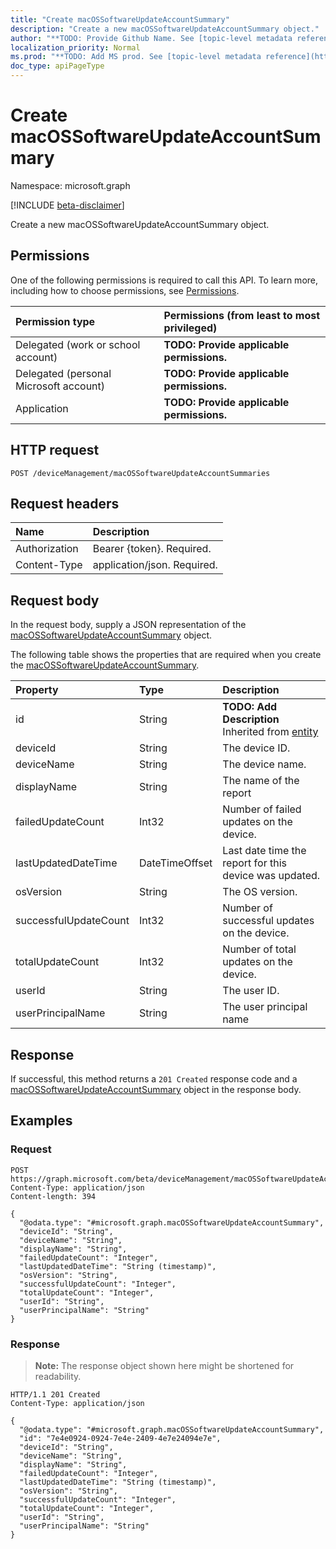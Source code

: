 ```yaml
---
title: "Create macOSSoftwareUpdateAccountSummary"
description: "Create a new macOSSoftwareUpdateAccountSummary object."
author: "**TODO: Provide Github Name. See [topic-level metadata reference](https://msgo.azurewebsites.net/add/document/guidelines/metadata.html#topic-level-metadata)**"
localization_priority: Normal
ms.prod: "**TODO: Add MS prod. See [topic-level metadata reference](https://msgo.azurewebsites.net/add/document/guidelines/metadata.html#topic-level-metadata)**"
doc_type: apiPageType
---
```


# Create macOSSoftwareUpdateAccountSummary
Namespace: microsoft.graph

[!INCLUDE [beta-disclaimer](../../includes/beta-disclaimer.md)]

Create a new macOSSoftwareUpdateAccountSummary object.

## Permissions
One of the following permissions is required to call this API. To learn more, including how to choose permissions, see [Permissions](/graph/permissions-reference).

|Permission type|Permissions (from least to most privileged)|
|:---|:---|
|Delegated (work or school account)|**TODO: Provide applicable permissions.**|
|Delegated (personal Microsoft account)|**TODO: Provide applicable permissions.**|
|Application|**TODO: Provide applicable permissions.**|

## HTTP request

<!-- {
  "blockType": "ignored"
}
-->
``` http
POST /deviceManagement/macOSSoftwareUpdateAccountSummaries
```

## Request headers
|Name|Description|
|:---|:---|
|Authorization|Bearer {token}. Required.|
|Content-Type|application/json. Required.|

## Request body
In the request body, supply a JSON representation of the [macOSSoftwareUpdateAccountSummary](../resources/macossoftwareupdateaccountsummary.md) object.

The following table shows the properties that are required when you create the [macOSSoftwareUpdateAccountSummary](../resources/macossoftwareupdateaccountsummary.md).

|Property|Type|Description|
|:---|:---|:---|
|id|String|**TODO: Add Description** Inherited from [entity](../resources/entity.md)|
|deviceId|String|The device ID.|
|deviceName|String|The device name.|
|displayName|String|The name of the report|
|failedUpdateCount|Int32|Number of failed updates on the device.|
|lastUpdatedDateTime|DateTimeOffset|Last date time the report for this device was updated.|
|osVersion|String|The OS version.|
|successfulUpdateCount|Int32|Number of successful updates on the device.|
|totalUpdateCount|Int32|Number of total updates on the device.|
|userId|String|The user ID.|
|userPrincipalName|String|The user principal name|



## Response

If successful, this method returns a `201 Created` response code and a [macOSSoftwareUpdateAccountSummary](../resources/macossoftwareupdateaccountsummary.md) object in the response body.

## Examples

### Request
<!-- {
  "blockType": "request",
  "name": "create_macossoftwareupdateaccountsummary_from_"
}
-->
``` http
POST https://graph.microsoft.com/beta/deviceManagement/macOSSoftwareUpdateAccountSummaries
Content-Type: application/json
Content-length: 394

{
  "@odata.type": "#microsoft.graph.macOSSoftwareUpdateAccountSummary",
  "deviceId": "String",
  "deviceName": "String",
  "displayName": "String",
  "failedUpdateCount": "Integer",
  "lastUpdatedDateTime": "String (timestamp)",
  "osVersion": "String",
  "successfulUpdateCount": "Integer",
  "totalUpdateCount": "Integer",
  "userId": "String",
  "userPrincipalName": "String"
}
```


### Response
>**Note:** The response object shown here might be shortened for readability.
<!-- {
  "blockType": "response",
  "truncated": true,
  "@odata.type": "microsoft.graph.macOSSoftwareUpdateAccountSummary"
}
-->
``` http
HTTP/1.1 201 Created
Content-Type: application/json

{
  "@odata.type": "#microsoft.graph.macOSSoftwareUpdateAccountSummary",
  "id": "7e4e0924-0924-7e4e-2409-4e7e24094e7e",
  "deviceId": "String",
  "deviceName": "String",
  "displayName": "String",
  "failedUpdateCount": "Integer",
  "lastUpdatedDateTime": "String (timestamp)",
  "osVersion": "String",
  "successfulUpdateCount": "Integer",
  "totalUpdateCount": "Integer",
  "userId": "String",
  "userPrincipalName": "String"
}
```

